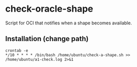 # check-oracle-shape
Script for OCI that notifies when a shape becomes available.  

## Installation (change path)
`crontab -e`  
`*/10 * * * * /bin/bash /home/ubuntu/check-a-shape.sh >> /home/ubuntu/a1-check.log 2>&1`  
